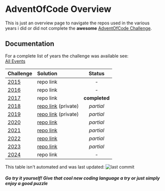 # AdventOfCode Overview

This is just an overview page to navigate the repos used in the various years i did or did not complete the **awesome** [AdventOfCode Challenge](https://adventofcode.com/about).

## Documentation

For a complete list of years the challenge was available see:  
[All Events](https://adventofcode.com/events)

| Challenge                             | Solution                                                            |    Status     |
| :------------------------------------ | :------------------------------------------------------------------ | :-----------: |
| [2015](https://adventofcode.com/2015) | repo link                                                           |       -       |
| [2016](https://adventofcode.com/2016) | repo link                                                           |       -       |
| [2017](https://adventofcode.com/2017) | repo link                                                           | **completed** |
| [2018](https://adventofcode.com/2018) | [repo link](https://github.com/joewoess/AdventOfCode2018) (private) |   _partial_   |
| [2019](https://adventofcode.com/2019) | [repo link](https://github.com/joewoess/AdventOfCode2019) (private) |   _partial_   |
| [2020](https://adventofcode.com/2020) | [repo link](https://github.com/joewoess/adventofcode-2020)          |   _partial_   |
| [2021](https://adventofcode.com/2021) | [repo link](https://github.com/joewoess/AdventOfCode2021)           |   _partial_   |
| [2022](https://adventofcode.com/2022) | [repo link](https://github.com/joewoess/AoC-2022)                   |   _partial_   |
| [2023](https://adventofcode.com/2023) | [repo link](https://github.com/joewoess/AoC-2023)                   |   _partial_   |
| [2024](https://adventofcode.com/2024) | repo link                                                           |       -       |

This table isn't automated and was last updated: ![last commit](https://img.shields.io/github/last-commit/joewoess/AdventOfCodeOverview)

#### _Go try it yourself! Give that cool new coding language a try or just simply enjoy a good puzzle_
